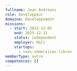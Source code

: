 ```yaml
---
fullname: Jean Andreani
role: Développeur
domaine: Développement
missions:
  - start: 2022-12-05
    end: 2025-12-31
    status: independent
    employer: Malt
    startups:
      - vues-immersives-libres
memberType: autre
competences: []
---
```

